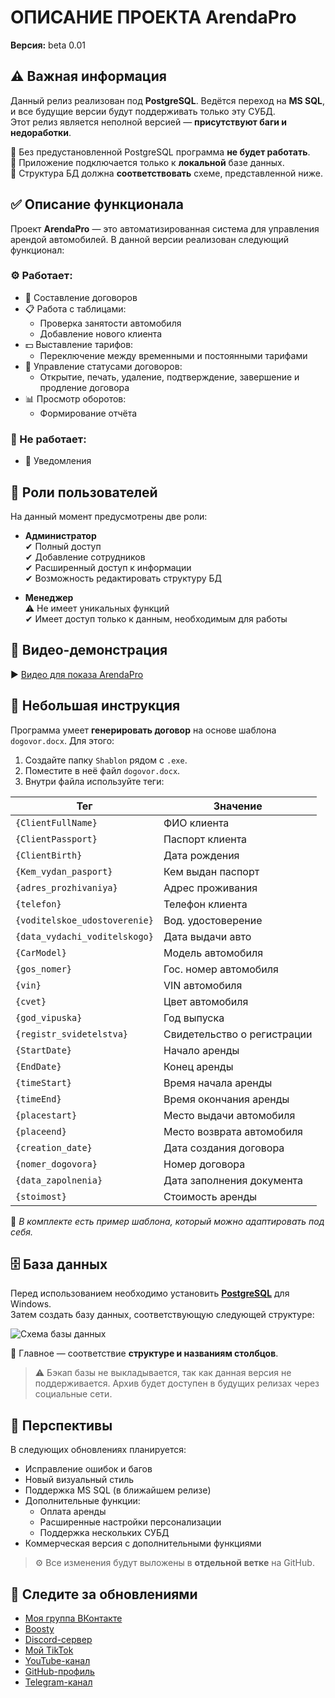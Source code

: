 # ОПИСАНИЕ ПРОЕКТА ArendaPro  
**Версия:** beta 0.01

## ⚠ Важная информация

Данный релиз реализован под **PostgreSQL**. Ведётся переход на **MS SQL**, и все будущие версии будут поддерживать только эту СУБД.  
Этот релиз является неполной версией — **присутствуют баги и недоработки**.

🔸 Без предустановленной PostgreSQL программа **не будет работать**.  
🔸 Приложение подключается только к **локальной** базе данных.  
🔸 Структура БД должна **соответствовать** схеме, представленной ниже.


## ✅ Описание функционала

Проект **ArendaPro** — это автоматизированная система для управления арендой автомобилей. В данной версии реализован следующий функционал:

### ⚙️ Работает:
- 📄 Составление договоров
- 📋 Работа с таблицами:
  - Проверка занятости автомобиля
  - Добавление нового клиента
- 💵 Выставление тарифов:
  - Переключение между временными и постоянными тарифами
- 📑 Управление статусами договоров:
  - Открытие, печать, удаление, подтверждение, завершение и продление договора
- 📊 Просмотр оборотов:
  - Формирование отчёта

### 🚫 Не работает:
- 🔔 Уведомления

## 🔐 Роли пользователей

На данный момент предусмотрены две роли:

- **Администратор**  
  ✔ Полный доступ  
  ✔ Добавление сотрудников  
  ✔ Расширенный доступ к информации  
  ✔ Возможность редактировать структуру БД

- **Менеджер**  
  ⚠ Не имеет уникальных функций  
  ✔ Имеет доступ только к данным, необходимым для работы


## 🎥 Видео-демонстрация
▶ [Видео для показа ArendaPro](https://youtu.be/4PG_ztQyK5Y)


## 📘 Небольшая инструкция

Программа умеет **генерировать договор** на основе шаблона `dogovor.docx`. Для этого:

1. Создайте папку `Shablon` рядом с `.exe`.
2. Поместите в неё файл `dogovor.docx`.
3. Внутри файла используйте теги:

| Тег                        | Значение                           |
|----------------------------|------------------------------------|
| `{ClientFullName}`         | ФИО клиента                        |
| `{ClientPassport}`         | Паспорт клиента                    |
| `{ClientBirth}`            | Дата рождения                      |
| `{Kem_vydan_pasport}`      | Кем выдан паспорт                  |
| `{adres_prozhivaniya}`     | Адрес проживания                   |
| `{telefon}`                | Телефон клиента                    |
| `{voditelskoe_udostoverenie}` | Вод. удостоверение              |
| `{data_vydachi_voditelskogo}` | Дата выдачи авто               |
| `{CarModel}`               | Модель автомобиля                  |
| `{gos_nomer}`              | Гос. номер автомобиля              |
| `{vin}`                    | VIN автомобиля                     |
| `{cvet}`                   | Цвет автомобиля                    |
| `{god_vipuska}`            | Год выпуска                        |
| `{registr_svidetelstva}`   | Свидетельство о регистрации        |
| `{StartDate}`              | Начало аренды                      |
| `{EndDate}`                | Конец аренды                       |
| `{timeStart}`              | Время начала аренды                |
| `{timeEnd}`                | Время окончания аренды             |
| `{placestart}`             | Место выдачи автомобиля            |
| `{placeend}`               | Место возврата автомобиля          |
| `{creation_date}`          | Дата создания договора             |
| `{nomer_dogovora}`         | Номер договора                     |
| `{data_zapolnenia}`        | Дата заполнения документа          |
| `{stoimost}`               | Стоимость аренды                   |

📌 *В комплекте есть пример шаблона, который можно адаптировать под себя.*

## 🗄 База данных

Перед использованием необходимо установить **[PostgreSQL](https://www.postgresql.org/download)** для Windows.  
Затем создать базу данных, соответствующую следующей структуре:

![Схема базы данных](https://github.com/user-attachments/assets/a1d8bc22-7ff5-4c14-a8e6-65e2de5530d8)

🔹 Главное — соответствие **структуре и названиям столбцов**.

> ⚠️ Бэкап базы не выкладывается, так как данная версия не поддерживается. Архив будет доступен в будущих релизах через социальные сети.

## 🚀 Перспективы

В следующих обновлениях планируется:

- Исправление ошибок и багов
- Новый визуальный стиль
- Поддержка MS SQL (в ближайшем релизе)
- Дополнительные функции:
  - Оплата аренды
  - Расширенные настройки персонализации
  - Поддержка нескольких СУБД
- Коммерческая версия с дополнительными функциями

> ⚙ Все изменения будут выложены в **отдельной ветке** на GitHub.

## 🔗 Следите за обновлениями

- [Моя группа ВКонтакте](https://vk.com/fuges2023)  
- [Boosty](https://boosty.to/conectfuges)  
- [Discord-сервер](https://discord.gg/NDMMUGefrC)  
- [Мой TikTok](https://www.tiktok.com/@fu1ges)  
- [YouTube-канал](https://youtube.com/@Fuges-play)  
- [GitHub-профиль](https://github.com/Fuges1)  
- [Telegram-канал](https://t.me/conectfuges)

